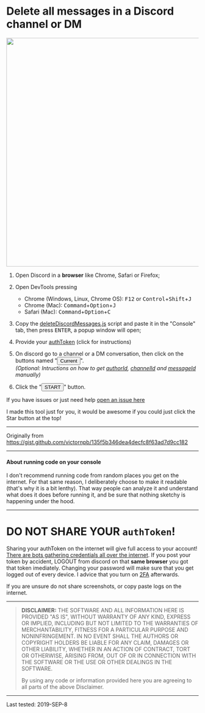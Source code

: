# Delete all messages in a Discord channel or DM

<img src="https://user-images.githubusercontent.com/3372598/64483026-59b6cb80-d1d2-11e9-858a-caac4ff8cb0d.png" height="600">

1. Open Discord in a **browser** like Chrome, Safari or Firefox;

2. Open DevTools pressing
    - Chrome (Windows, Linux, Chrome OS):
    <kbd>F12</kbd> or <kbd>Control</kbd>+<kbd>Shift</kbd>+<kbd>J</kbd> 
    - Chrome (Mac): 
    <kbd>Command</kbd>+<kbd>Option</kbd>+<kbd>J</kbd>
    - Safari (Mac): <kbd>Command</kbd>+<kbd>Option</kbd>+<kbd>C</kbd>


3. Copy the [deleteDiscordMessages.js](https://github.com/victornpb/deleteDiscordMessages/blob/master/deleteDiscordMessages.js) script and paste it in the "Console" tab, then press <kbd>ENTER</kbd>, a popup window will open;

4. Provide your [authToken](./help/authToken.md) (click for instructions)

5. On discord go to a channel or a DM conversation, then
 click on the buttons named "<button>Current</button>".  
   *(Optional: Intructions on how to get [authorId](./help/authorId.md), [channelId](./help/channelId.md) and [messageId](./help/messageId.md)  manually)*

6. Click the "<button>START</button>" button.
   
If you have issues or just need help [open an issue here](https://github.com/victornpb/deleteDiscordMessages/issues)

I made this tool just for you, it would be awesome if you could just click the Star button at the top! 

----

Originally from https://gist.github.com/victornpb/135f5b346dea4decfc8f63ad7d9cc182

----

#### About running code on your console

I don't recommend running code from random places you get on the internet. For that same reason, I deliberately choose to make it readable (that's why it is a bit lenthy). That way people can analyze it and understand what does it does before running it, and be sure that nothing sketchy is happening under the hood.

----
# DO NOT SHARE YOUR `authToken`!

Sharing your authToken on the internet will give full access to your account! [There are bots gathering credentials all over the internet](https://github.com/rndinfosecguy/Scavenger).
If you post your token by accident, LOGOUT from discord on that **same browser** you got that token imediately.
Changing your password will make sure that you get logged out of every device. I advice that you turn on [2FA](https://support.discordapp.com/hc/en-us/articles/219576828-Setting-up-Two-Factor-Authentication) afterwards.

If you are unsure do not share screenshots, or copy paste logs on the internet.

----
> **DISCLAIMER:**
> THE SOFTWARE AND ALL INFORMATION HERE IS PROVIDED "AS IS", WITHOUT WARRANTY OF ANY KIND, EXPRESS OR IMPLIED, INCLUDING BUT NOT LIMITED TO THE WARRANTIES OF MERCHANTABILITY, FITNESS FOR A PARTICULAR PURPOSE AND NONINFRINGEMENT. IN NO EVENT SHALL THE AUTHORS OR COPYRIGHT HOLDERS BE LIABLE FOR ANY CLAIM, DAMAGES OR OTHER LIABILITY, WHETHER IN AN ACTION OF CONTRACT, TORT OR OTHERWISE, ARISING FROM, OUT OF OR IN CONNECTION WITH THE SOFTWARE OR THE USE OR OTHER DEALINGS IN THE SOFTWARE.
>
> By using any code or information provided here you are agreeing to all parts of the above Disclaimer.
----

Last tested: 2019-SEP-8
